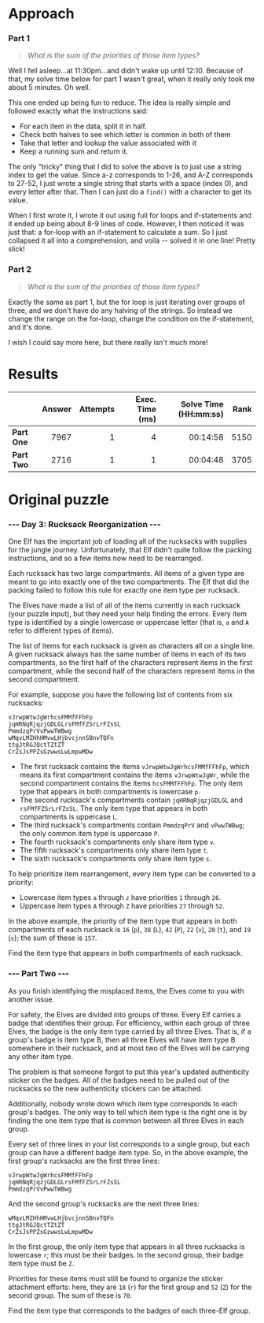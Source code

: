 # Approach
### Part 1
> _What is the sum of the priorities of those item types?_

Well I fell asleep...at 11:30pm...and didn't wake up until 12:10. Because of that, my solve time below for part 1 wasn't great,
when it really only took me about 5 minutes. Oh well.

This one ended up being fun to reduce. The idea is really simple and followed exactly what the instructions said:

* For each item in the data, split it in half.
* Check both halves to see which letter is common in both of them
* Take that letter and lookup the value associated with it
* Keep a running sum and return it.

The only "tricky" thing that I did to solve the above is to just use a string index to get the value. Since a-z corresponds to 1-26,
and A-Z corresponds to 27-52, I just wrote a single string that starts with a space (index 0), and every letter after that.
Then I can just do a `find()` with a character to get its value.

When I first wrote it, I wrote it out using full for loops and if-statements and it ended up being about 8-9 lines of code.
However, I then noticed it was just that: a for-loop with an if-statement to calculate a sum. So I just collapsed it all into a
comprehension, and voila -- solved it in one line! Pretty slick!

### Part 2
> _What is the sum of the priorities of those item types?_

Exactly the same as part 1, but the for loop is just iterating over groups of three, and we don't have do any halving of
the strings. So instead we change the range on the for-loop, change the condition on the if-statement, and it's done.

I wish I could say more here, but there really isn't much more!

# Results

|              | Answer | Attempts | Exec. Time (ms) | Solve Time (HH:mm:ss) | Rank |
|--------------|-------:|---------:|----------------:|----------------------:|-----:|
| **Part One** |   7967 |        1 |               4 |              00:14:58 | 5150 |
| **Part Two** |   2716 |        1 |               1 |              00:04:48 | 3705 |

# Original puzzle
### --- Day 3: Rucksack Reorganization ---
One Elf has the important job of loading all of the rucksacks with supplies for the jungle journey. Unfortunately, that Elf
didn't quite follow the packing instructions, and so a few items now need to be rearranged.

Each rucksack has two large compartments. All items of a given type are meant to go into exactly one of the two compartments. The
Elf that did the packing failed to follow this rule for exactly one item type per rucksack.

The Elves have made a list of all of the items currently in each rucksack (your puzzle input), but they need your help finding the
errors. Every item type is identified by a single lowercase or uppercase letter (that is, `a` and `A` refer to different types of items).

The list of items for each rucksack is given as characters all on a single line. A given rucksack always has the same number of
items in each of its two compartments, so the first half of the characters represent items in the first compartment, while the
second half of the characters represent items in the second compartment.

For example, suppose you have the following list of contents from six rucksacks:

```
vJrwpWtwJgWrhcsFMMfFFhFp
jqHRNqRjqzjGDLGLrsFMfFZSrLrFZsSL
PmmdzqPrVvPwwTWBwg
wMqvLMZHhHMvwLHjbvcjnnSBnvTQFn
ttgJtRGJQctTZtZT
CrZsJsPPZsGzwwsLwLmpwMDw
```

* The first rucksack contains the items `vJrwpWtwJgWrhcsFMMfFFhFp`, which means its first compartment contains the items `vJrwpWtwJgWr`, while the second compartment contains the items `hcsFMMfFFhFp`. The only item type that appears in both compartments is lowercase `p`.
* The second rucksack's compartments contain `jqHRNqRjqzjGDLGL` and `rsFMfFZSrLrFZsSL`. The only item type that appears in both compartments is uppercase `L`.
* The third rucksack's compartments contain `PmmdzqPrV` and `vPwwTWBwg`; the only common item type is uppercase `P`.
* The fourth rucksack's compartments only share item type `v`.
* The fifth rucksack's compartments only share item type `t`.
* The sixth rucksack's compartments only share item type `s`.

To help prioritize item rearrangement, every item type can be converted to a priority:

* Lowercase item types `a` through `z` have priorities `1` through `26`.
* Uppercase item types `A` through `Z` have priorities `27` through `52`.

In the above example, the priority of the item type that appears in both compartments of each rucksack is `16` (`p`), `38` (`L`),
`42` (`P`), `22` (`v`), `20` (`t`), and `19` (`s`); the sum of these is `157`.

Find the item type that appears in both compartments of each rucksack.

### --- Part Two ---

As you finish identifying the misplaced items, the Elves come to you with another issue.

For safety, the Elves are divided into groups of three. Every Elf carries a badge that identifies their group. For efficiency,
within each group of three Elves, the badge is the only item type carried by all three Elves. That is, if a group's badge is item
type B, then all three Elves will have item type B somewhere in their rucksack, and at most two of the Elves will be carrying any
other item type.

The problem is that someone forgot to put this year's updated authenticity sticker on the badges. All of the badges need to be
pulled out of the rucksacks so the new authenticity stickers can be attached.

Additionally, nobody wrote down which item type corresponds to each group's badges. The only way to tell which item type is the
right one is by finding the one item type that is common between all three Elves in each group.

Every set of three lines in your list corresponds to a single group, but each group can have a different badge item type. So, in the
above example, the first group's rucksacks are the first three lines:

```
vJrwpWtwJgWrhcsFMMfFFhFp
jqHRNqRjqzjGDLGLrsFMfFZSrLrFZsSL
PmmdzqPrVvPwwTWBwg
```

And the second group's rucksacks are the next three lines:

```
wMqvLMZHhHMvwLHjbvcjnnSBnvTQFn
ttgJtRGJQctTZtZT
CrZsJsPPZsGzwwsLwLmpwMDw
```

In the first group, the only item type that appears in all three rucksacks is lowercase `r`; this must be their badges.
In the second group, their badge item type must be `Z`.

Priorities for these items must still be found to organize the sticker attachment efforts: here, they are `18` (`r`) for the
first group and `52` (`Z`) for the second group. The sum of these is `70`.

Find the item type that corresponds to the badges of each three-Elf group.
